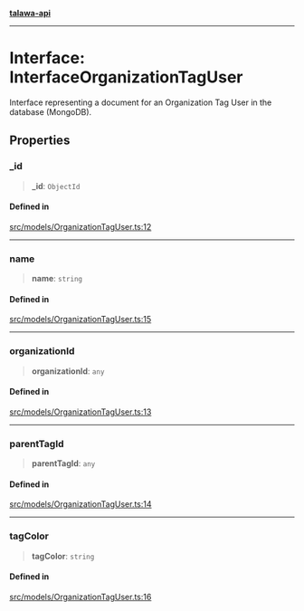 [**talawa-api**](../../../README.md)

***

# Interface: InterfaceOrganizationTagUser

Interface representing a document for an Organization Tag User in the database (MongoDB).

## Properties

### \_id

> **\_id**: `ObjectId`

#### Defined in

[src/models/OrganizationTagUser.ts:12](https://github.com/Suyash878/talawa-api/blob/f376d03c37e9acd046e7cc983947432c95f74442/src/models/OrganizationTagUser.ts#L12)

***

### name

> **name**: `string`

#### Defined in

[src/models/OrganizationTagUser.ts:15](https://github.com/Suyash878/talawa-api/blob/f376d03c37e9acd046e7cc983947432c95f74442/src/models/OrganizationTagUser.ts#L15)

***

### organizationId

> **organizationId**: `any`

#### Defined in

[src/models/OrganizationTagUser.ts:13](https://github.com/Suyash878/talawa-api/blob/f376d03c37e9acd046e7cc983947432c95f74442/src/models/OrganizationTagUser.ts#L13)

***

### parentTagId

> **parentTagId**: `any`

#### Defined in

[src/models/OrganizationTagUser.ts:14](https://github.com/Suyash878/talawa-api/blob/f376d03c37e9acd046e7cc983947432c95f74442/src/models/OrganizationTagUser.ts#L14)

***

### tagColor

> **tagColor**: `string`

#### Defined in

[src/models/OrganizationTagUser.ts:16](https://github.com/Suyash878/talawa-api/blob/f376d03c37e9acd046e7cc983947432c95f74442/src/models/OrganizationTagUser.ts#L16)

